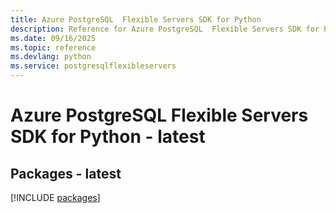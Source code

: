 ```yaml
---
title: Azure PostgreSQL  Flexible Servers SDK for Python
description: Reference for Azure PostgreSQL  Flexible Servers SDK for Python
ms.date: 09/16/2025
ms.topic: reference
ms.devlang: python
ms.service: postgresqlflexibleservers
---
```

# Azure PostgreSQL  Flexible Servers SDK for Python - latest
## Packages - latest
[!INCLUDE [packages](postgresql--flexible-servers-index.md)]